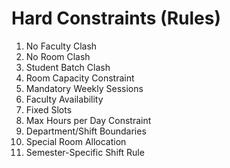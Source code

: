 # Hard Constraints (Rules)

1. No Faculty Clash  
2. No Room Clash  
3. Student Batch Clash  
4. Room Capacity Constraint  
5. Mandatory Weekly Sessions  
6. Faculty Availability  
7. Fixed Slots  
8. Max Hours per Day Constraint  
9. Department/Shift Boundaries  
10. Special Room Allocation  
11. Semester-Specific Shift Rule
